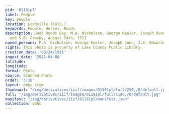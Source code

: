 ```yaml
---
pid: '01191pl'
label: People
key: people
location: Leadville (Colo.)
keywords: People, Horses, Roads
description: Good Roads Day, M.A. Nicholson, George Keeler, Joseph Dunn, J.E. Edwards
  and S.B. Crosby, August 24th, 1911
named_persons: M.A. Nicholson, George Keeler, Joseph Dunn, J.E. Edwards, S.B. Crosby
rights: This photo is property of Lake County Public Library.
creation_date: '08/24/1911'
ingest_date: '2021-04-06'
latitude: 
longitude: 
format: Photo
source: Scanned Photo
order: '3736'
layout: cmhc_item
thumbnail: "/img/derivatives/iiif/images/01191pl/full/250,/0/default.jpg"
full: "/img/derivatives/iiif/images/01191pl/full/1140,/0/default.jpg"
manifest: "/img/derivatives/iiif/01191pl/manifest.json"
collection: cmhc
---
```

